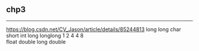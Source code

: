 
## chp3
---
https://blog.csdn.net/CV_Jason/article/details/85244813 long long
char short int long longlong
  1      2     4     4        8    
float double long double
